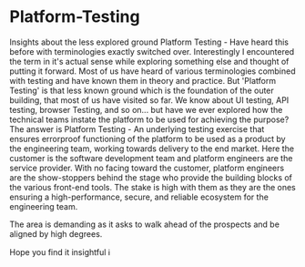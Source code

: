 # Platform-Testing
Insights about the less explored ground
Platform Testing - Have heard this before with terminologies exactly switched over. Interestingly I encountered the term in it's actual sense while exploring something else and thought of putting it forward.
Most of us have heard of various terminologies combined with testing and have known them in theory and practice.
But 'Platform Testing' is that less known ground which is the foundation of the outer building, that most of us have visited so far.
We know about UI testing, API testing, browser Testing, and so on... but have we ever explored how the technical teams instate the platform to be used for achieving the purpose?
The answer is Platform Testing - An underlying testing exercise that ensures errorproof functioning of the platform to be used as a product by the engineering team, working towards delivery to the end market.
Here the customer is the software development team and platform engineers are the service provider.
With no facing toward the customer, platform engineers are the show-stoppers behind the stage who provide the building blocks of the various front-end tools. 
The stake is high with them as they are the ones ensuring a high-performance, secure, and reliable ecosystem for the engineering team.

The area is demanding as it asks to walk ahead of the prospects and be aligned by high degrees.

Hope you find it insightful ℹ️

